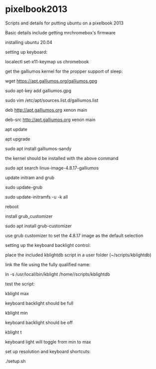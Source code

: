 # pixelbook2013
Scripts and details for putting ubuntu on a pixelbook 2013

Basic details include getting mrchromebox's firmware


installing ubuntu 20.04


setting up keyboard:

localectl set-x11-keymap us chromebook


get the galliumos kernel for the propper support of sleep:


wget https://apt.galliumos.org/galliumos.gpg

sudo apt-key add galliumos.gpg

sudo vim /etc/apt/sources.list.d/galliumos.list

deb     http://apt.galliumos.org xenon main

deb-src http://apt.galliumos.org xenon main

apt update

apt upgrade

sudo apt install galliumos-sandy

the kernel should be installed with the above command

sudo apt search linux-image-4.8.17-galliumos

update initram and grub

sudo update-grub

sudo update-initramfs -u -k all

reboot



install grub_customizer

sudo apt install grub-customizer

use grub customizer to set the 4.8.17 image as the default selection



setting up the keyboard backlight control:


place the included kblightdb script in a user folder (~/scripts/kblightdb)

link the file using the fully qualified name:

ln -s /usr/local/bin/kblight /home/<username>/scripts/kblightdb


test the script:

kblight max

keyboard backlight should be full

kblight min 

keyboard backlight should be off

kblight t 

keyboard light will toggle from min to max


set up resolution and keyboard shortcuts:

./setup.sh
